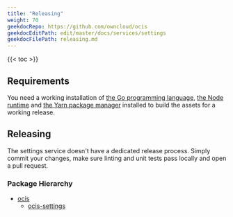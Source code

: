 ```yaml
---
title: "Releasing"
weight: 70
geekdocRepo: https://github.com/owncloud/ocis
geekdocEditPath: edit/master/docs/services/settings
geekdocFilePath: releasing.md
---
```


{{< toc >}}

## Requirements

You need a working installation of [the Go programming language](https://golang.org/), [the Node runtime](https://nodejs.org/) and [the Yarn package manager](https://yarnpkg.com/) installed to build the assets for a working release.

## Releasing

The settings service doesn't have a dedicated release process. Simply commit your changes, make sure linting and unit tests pass locally and open a pull request.

### Package Hierarchy

- [ocis](https://github.com/owncloud/ocis)
    - [ocis-settings](https://github.com/owncloud/ocis/tree/master/settings)
